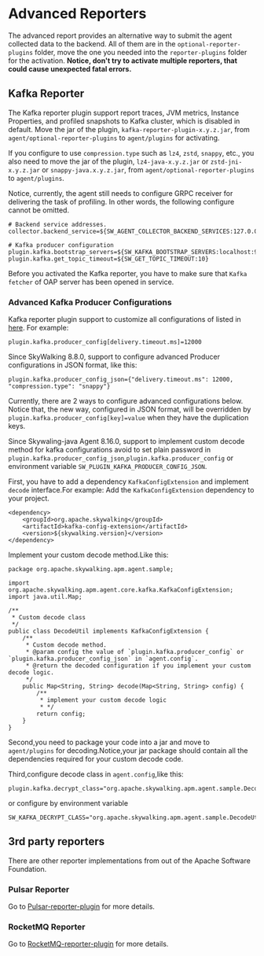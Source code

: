 # Advanced Reporters
The advanced report provides an alternative way to submit the agent collected data to the backend. All of them are in the `optional-reporter-plugins` folder, move the one you needed into the `reporter-plugins` folder for the activation. **Notice, don't try to activate multiple reporters, that could cause unexpected fatal errors.**

## Kafka Reporter
The Kafka reporter plugin support report traces, JVM metrics, Instance Properties, and profiled snapshots to Kafka cluster, which is disabled in default. Move the jar of the plugin, `kafka-reporter-plugin-x.y.z.jar`, from `agent/optional-reporter-plugins` to `agent/plugins` for activating.

If you configure to use `compression.type` such as `lz4`, `zstd`, `snappy`, etc., you also need to move the jar of the plugin, `lz4-java-x.y.z.jar` or `zstd-jni-x.y.z.jar` or `snappy-java.x.y.z.jar`, from `agent/optional-reporter-plugins` to `agent/plugins`.

Notice, currently, the agent still needs to configure GRPC receiver for delivering the task of profiling. In other words, the following configure cannot be omitted.

```properties
# Backend service addresses.
collector.backend_service=${SW_AGENT_COLLECTOR_BACKEND_SERVICES:127.0.0.1:11800}

# Kafka producer configuration
plugin.kafka.bootstrap_servers=${SW_KAFKA_BOOTSTRAP_SERVERS:localhost:9092}
plugin.kafka.get_topic_timeout=${SW_GET_TOPIC_TIMEOUT:10}
```

Before you activated the Kafka reporter, you have to make sure that `Kafka fetcher` of OAP server has been opened in service.

### Advanced Kafka Producer Configurations

Kafka reporter plugin support to customize all configurations of listed in [here](http://kafka.apache.org/24/documentation.html#producerconfigs). For example:
```properties
plugin.kafka.producer_config[delivery.timeout.ms]=12000
```

Since SkyWalking 8.8.0, support to configure advanced Producer configurations in JSON format, like this:
```properties
plugin.kafka.producer_config_json={"delivery.timeout.ms": 12000, "compression.type": "snappy"}
```

Currently, there are 2 ways to configure advanced configurations below. Notice that, the new way, configured in JSON format, will be overridden by `plugin.kafka.producer_config[key]=value` when they have the duplication keys.

Since Skywaling-java Agent 8.16.0, support to implement custom decode method for kafka configurations avoid to set plain password in `plugin.kafka.producer_config_json`,`plugin.kafka.producer_config` or environment variable `SW_PLUGIN_KAFKA_PRODUCER_CONFIG_JSON`.

First, you have to add a dependency `KafkaConfigExtension` and implement `decode` interface.For example:
Add the `KafkaConfigExtension` dependency to your project.
```
<dependency>
    <groupId>org.apache.skywalking</groupId>
    <artifactId>kafka-config-extension</artifactId>
    <version>${skywalking.version}</version>
</dependency>
```
Implement your custom decode method.Like this:
```
package org.apache.skywalking.apm.agent.sample;

import org.apache.skywalking.apm.agent.core.kafka.KafkaConfigExtension;
import java.util.Map;

/**
 * Custom decode class
 */
public class DecodeUtil implements KafkaConfigExtension {
    /**
     * Custom decode method.
     * @param config the value of `plugin.kafka.producer_config` or `plugin.kafka.producer_config_json` in `agent.config`.
     * @return the decoded configuration if you implement your custom decode logic.
     */
    public Map<String, String> decode(Map<String, String> config) {
        /**
         * implement your custom decode logic
         * */
        return config;
    }
}
```
Second,you need to package your code into a jar and move to `agent/plugins` for decoding.Notice,your jar package should contain all the dependencies required for your custom decode code.

Third,configure decode class in `agent.config`,like this:
```
plugin.kafka.decrypt_class="org.apache.skywalking.apm.agent.sample.DecodeUtil"
```
or configure by environment variable
```
SW_KAFKA_DECRYPT_CLASS="org.apache.skywalking.apm.agent.sample.DecodeUtil"
```
## 3rd party reporters
There are other reporter implementations from out of the Apache Software Foundation.

### Pulsar Reporter
Go to [Pulsar-reporter-plugin](https://github.com/SkyAPM/transporter-plugin-for-skywalking/blob/main/docs/en/pulsar/Pulsar-Reporter.md) for more details.

### RocketMQ Reporter
Go to [RocketMQ-reporter-plugin](https://github.com/SkyAPM/transporter-plugin-for-skywalking/blob/main/docs/en/rocketmq/Rocketmq-Reporter.md) for more details.